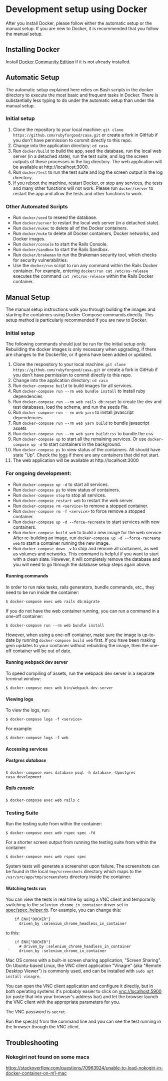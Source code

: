 # Development setup using Docker

After you install Docker, please follow either the automatic setup or the manual
setup. If you are new to Docker, it is recommended that you follow the manual
setup.

## Installing Docker
Install [Docker Community Edition](https://docs.docker.com/install/) if it is not already installed.

## Automatic Setup
The automatic setup explained here relies on Bash scripts in the docker directory to execute the most basic and frequent tasks in Docker.  There is substantially less typing to do under the automatic setup than under the manual setup.

### Initial setup
1. Clone the repository to your local machine: `git clone https://github.com/rubyforgood/casa.git` or create a fork in GitHub if you don't have permission to commit directly to this repo.
2. Change into the application directory: `cd casa`
3. Run `docker/build` to build the app, seed the database, run the local web server (in a detached state), run the test suite, and log the screen outputs of these processes in the log directory.  The web application will be available at http://localhost:3000.
4. Run `docker/test` to run the test suite and log the screen output in the log directory.
5. If you reboot the machine, restart Docker, or stop any services, the tests and many other functions will not work.  Please run `docker/server` to restart the app and allow the tests and other functions to work.

### Other Automated Scripts
* Run `docker/seed` to reseed the database.
* Run `docker/server` to restart the local web server (in a detached state).
* Run `docker/nukec` to delete all of the Docker containers.
* Run `docker/nuke` to delete all Docker containers, Docker networks, and Docker images.
* Run `docker/console` to start the Rails Console.
* Run `docker/sandbox` to start the Rails Sandbox.
* Run `docker/brakeman` to run the Brakeman security tool, which checks for security vulnerabilities.
* Use the `docker/run` script to run any command within the Rails Docker container.  For example, entering `docker/run cat /etc/os-release` executes the command `cat /etc/os-release` within the Rails Docker container.

## Manual Setup
The manual setup instructions walk you through building the images and starting
the containers using Docker Compose commands directly. This setup method is particularly
recommended if you are new to Docker.

### Initial setup
The following commands should just be run for the initial setup only. Rebuilding the docker images is only necessary when upgrading, if there are changes to the Dockerfile, or if gems have been added or updated.
1. Clone the respository to your local machine: `git clone https://github.com/rubyforgood/casa.git` or create a fork in GitHub if you don't have permission to commit directly to this repo.
2. Change into the application directory: `cd casa`
3. Run `docker-compose build` to build images for all services.
4. Run `docker-compose run --rm web bundle install` to install ruby dependencies
5. Run `docker-compose run --rm web rails db:reset` to create the dev and test databases, load the schema, and run the seeds file.
6. Run `docker-compose run --rm web yarn` to install javascript dependencies
7. Run `docker-compose run --rm web yarn build` to bundle javascript assets
8. Run `docker-compose run --rm web yarn build:css` to bundle the css
9. Run `docker-compose up` to start all the remaining services. Or use `docker-compose up -d` to start containers in the background.
10. Run `docker-compose ps` to view status of the containers. All should have state "Up". Check the [logs](#viewing-logs) if there are any containers that did not start.
11. The web application will be available at http://localhost:3000

### For ongoing development:
* Run `docker-compose up -d` to start all services.
* Run `docker-compose ps` to view status of containers.
* Run `docker-compose stop` to stop all services.
* Run `docker-compose restart web` to restart the web server.
* Run `docker-compose rm <service>` to remove a stopped container.
* Run `docker-compose rm -f <service>` to force remove a stopped container.
* Run `docker-compose up -d --force-recreate` to start services with new
   containers.
* Run `docker-compose build web` to build a new image for the web service.
   After re-building an image, run `docker-compose up -d --force-recreate web`
   to start a container running the new image.
* Run `docker-compose down -v` to stop and remove all containers, as well as
   volumes and networks. This command is helpful if you want to start with a
   clean slate.  However, it will completely remove the database and you will
   need to go through the database setup steps again above.

#### Running commands
In order to run rake tasks, rails generators, bundle commands, etc., they need to be run inside the container:
```
$ docker-compose exec web rails db:migrate
```

If you do not have the web container running, you can run a command in a one-off container:

```
$ docker-compose run --rm web bundle install
```

However, when using a one-off container, make sure the image is up-to-date by
running `docker-compose build web` first.  If you have been making gem updates
to your container without rebuilding the image, then the one-off container will
be out of date.

#### Running webpack dev server
To speed compiling of assets, run the webpack dev server in a separate terminal
window:

```
$ docker-compose exec web bin/webpack-dev-server
```


#### Viewing logs
To view the logs, run:
```
$ docker-compose logs -f <service>
```

For example:
```
$ docker-compose logs -f web
```

#### Accessing services
##### Postgres database
```
$ docker-compose exec database psql -h database -Upostgres casa_development
```

##### Rails console
```
$ docker-compose exec web rails c
```

### Testing Suite
Run the testing suite from within the container:

```
$ docker-compose exec web rspec spec -fd
```

For a shorter screen output from running the testing suite from within the container:

```
$ docker-compose exec web rspec spec
```

System tests will generate a screenshot upon failure. The screenshots can be
found in the local `tmp/screenshots` directory which maps to the
`/usr/src/app/tmp/screenshots` directory inside the container.

#### Watching tests run

You can view the tests in real time by using a VNC client and temporarily
switching to the `selenium_chrome_in_container` driver set in
[spec/spec_helper.rb](https://github.com/rubyforgood/casa/blob/master/spec/spec_helper.rb).
For example, you can change this:

```
    if ENV["DOCKER"]
      driven_by :selenium_chrome_headless_in_container
```

to this:

```
    if ENV["DOCKER"]
      # driven_by :selenium_chrome_headless_in_container
 `    driven_by :selenium_chrome_in_container
```

Mac OS comes with a built-in screen sharing application, "Screen Sharing".
On Ubuntu-based Linux, the VNC client application "Vinagre" (aka "Remote Desktop Viewer")
is commonly used, and can be installed with `sudo apt install vinagre`.

You can open the VNC client application and configure it directly, but in both operating systems
it's probably easier to click on [vnc://localhost:5900](vnc://localhost:5900)
(or paste that into your browser's address bar) and let the browser launch the VNC client with
 the appropriate parameters for you.

The VNC password is `secret`.

Run the spec(s) from the command line and you can see the test running in the browser through the VNC client.

## Troubleshooting
### Nokogiri not found on some macs
https://stackoverflow.com/questions/70963924/unable-to-load-nokogiri-in-docker-container-on-m1-mac
